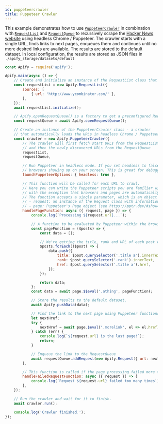 ```yaml
---
id: puppeteercrawler
title: Puppeteer Crawler
---
```


This example demonstrates how to use [`PuppeteerCrawler`](../api/puppeteercrawler)
in combination with [`RequestList`](../api/requestlist)
and [`RequestQueue`](../api/requestqueue) to recursively scrape the
<a href="https://news.ycombinator.com" target="_blank">Hacker News website</a> using headless Chrome / Puppeteer.
The crawler starts with a single URL, finds links to next pages,
enqueues them and continues until no more desired links are available.
The results are stored to the default dataset. In local configuration, the results are stored as JSON files in `./apify_storage/datasets/default`
```javascript
const Apify = require('apify');

Apify.main(async () => {
    // Create and initialize an instance of the RequestList class that contains the start URL.
    const requestList = new Apify.RequestList({
        sources: [
            { url: 'http://www.ycombinator.com/' },
        ],
    });
    await requestList.initialize();

    // Apify.openRequestQueue() is a factory to get a preconfigured RequestQueue instance.
    const requestQueue = await Apify.openRequestQueue();

    // Create an instance of the PuppeteerCrawler class - a crawler
    // that automatically loads the URLs in headless Chrome / Puppeteer.
    const crawler = new Apify.PuppeteerCrawler({
        // The crawler will first fetch start URLs from the RequestList
        // and then the newly discovered URLs from the RequestQueue
        requestList,
        requestQueue,

        // Run Puppeteer in headless mode. If you set headless to false, you'll see the scraping
        // browsers showing up on your screen. This is great for debugging.
        launchPuppeteerOptions: { headless: true },

        // This function will be called for each URL to crawl.
        // Here you can write the Puppeteer scripts you are familiar with,
        // with the exception that browsers and pages are automatically managed by the Apify SDK.
        // The function accepts a single parameter, which is an object with the following fields:
        // - request: an instance of the Request class with information such as URL and HTTP method
        // - page: Puppeteer's Page object (see https://pptr.dev/#show=api-class-page)
        handlePageFunction: async ({ request, page }) => {
            console.log(`Processing ${request.url}...`);

            // A function to be evaluated by Puppeteer within the browser context.
            const pageFunction = ($posts) => {
                const data = [];

                // We're getting the title, rank and URL of each post on Hacker News.
                $posts.forEach(($post) => {
                    data.push({
                        title: $post.querySelector('.title a').innerText,
                        rank: $post.querySelector('.rank').innerText,
                        href: $post.querySelector('.title a').href,
                    });
                });

                return data;
            };
            const data = await page.$$eval('.athing', pageFunction);

            // Store the results to the default dataset.
            await Apify.pushData(data);

            // Find the link to the next page using Puppeteer functions.
            let nextHref;
            try {
                nextHref = await page.$eval('.morelink', el => el.href);
            } catch (err) {
                console.log(`${request.url} is the last page!`);
                return;
            }

            // Enqueue the link to the RequestQueue
            await requestQueue.addRequest(new Apify.Request({ url: nextHref }));
        },

        // This function is called if the page processing failed more than maxRequestRetries+1 times.
        handleFailedRequestFunction: async ({ request }) => {
            console.log(`Request ${request.url} failed too many times`);
        },
    });

    // Run the crawler and wait for it to finish.
    await crawler.run();

    console.log('Crawler finished.');
});
```